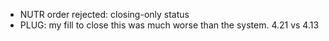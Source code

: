  - NUTR order rejected: closing-only status
 - PLUG: my fill to close this was much worse than the system. 4.21 vs 4.13